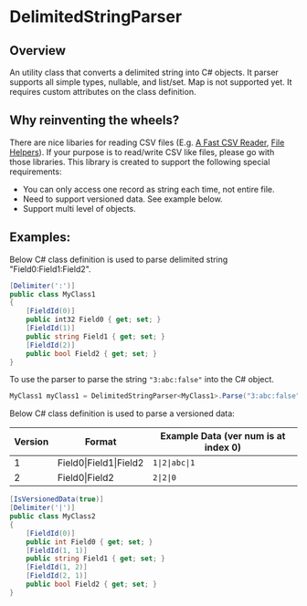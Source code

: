 # DelimitedStringParser

## Overview
An utility class that converts a delimited string into C# objects. It parser supports all simple types, nullable, and list/set. Map is not supported yet.
It requires custom attributes on the class definition.

## Why reinventing the wheels?
There are nice libaries for reading CSV files (E.g. [A Fast CSV Reader](http://www.codeproject.com/Articles/9258/A-Fast-CSV-Reader), [File Helpers](http://www.filehelpers.net/)). If your purpose is to read/write CSV like files, please go with those libraries.
This library is created to support the following special requirements:
* You can only access one record as string each time, not entire file.
* Need to support versioned data. See example below.
* Support multi level of objects.

## Examples:
Below C# class definition is used to parse delimited string "Field0:Field1:Field2".
```C#
[Delimiter(':')]
public class MyClass1
{
    [FieldId(0)]
    public int32 Field0 { get; set; }
    [FieldId(1)]
    public string Field1 { get; set; }
    [FieldId(2)]
    public bool Field2 { get; set; }
}
```

To use the parser to parse the string `"3:abc:false"` into the C# object.
```C#
MyClass1 myClass1 = DelimitedStringParser<MyClass1>.Parse("3:abc:false");
```



Below C# class definition is used to parse a versioned data:

| Version  | Format | Example Data (ver num is at index 0) |
| --- | --- | --- |
| 1 | Field0\|Field1\|Field2 | `1\|2\|abc\|1` |
| 2 | Field0\|Field2 | `2\|2\|0` |

```C#
[IsVersionedData(true)]
[Delimiter('|')]
public class MyClass2
{
    [FieldId(0)]
    public int Field0 { get; set; }
    [FieldId(1, 1)]
    public string Field1 { get; set; }
    [FieldId(1, 2)]
    [FieldId(2, 1)]
    public bool Field2 { get; set; }
}
```

